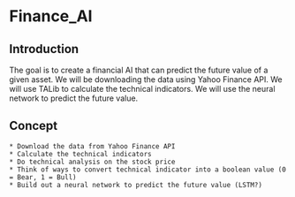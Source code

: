 # Finance_AI

## Introduction

The goal is to create a financial AI that can predict the future value of a given asset. We will be downloading the data using Yahoo Finance API. We will use TALib to calculate the technical indicators. We will use the neural network to predict the future value.

## Concept

    * Download the data from Yahoo Finance API
    * Calculate the technical indicators
    * Do technical analysis on the stock price
    * Think of ways to convert technical indicator into a boolean value (0 = Bear, 1 = Bull)
    * Build out a neural network to predict the future value (LSTM?)
